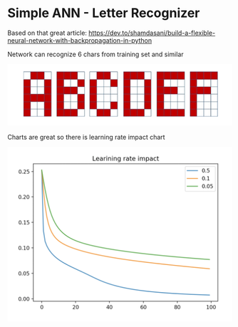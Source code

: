 # Simple ANN - Letter Recognizer

Based on that great article: https://dev.to/shamdasani/build-a-flexible-neural-network-with-backpropagation-in-python

Network can recognize 6 chars from training set and similar

![](letters.png)

Charts are great so there is learning rate impact chart

![](chart.png)